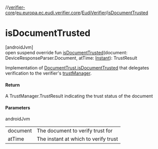 //[verifier-core](../../../index.md)/[eu.europa.ec.eudi.verifier.core](../index.md)/[EudiVerifier](index.md)/[isDocumentTrusted](is-document-trusted.md)

# isDocumentTrusted

[androidJvm]\
open suspend override fun [isDocumentTrusted](is-document-trusted.md)(document: DeviceResponseParser.Document, atTime: [Instant](https://kotlinlang.org/api/latest/jvm/stdlib/kotlin-stdlib/kotlin.time/-instant/index.html)): TrustResult

Implementation of [DocumentTrust.isDocumentTrusted](../../eu.europa.ec.eudi.verifier.core.trust/-document-trust/is-document-trusted.md) that delegates verification to the verifier's [trustManager](trust-manager.md).

#### Return

A TrustManager.TrustResult indicating the trust status of the document

#### Parameters

androidJvm

| | |
|---|---|
| document | The document to verify trust for |
| atTime | The instant at which to verify trust |
